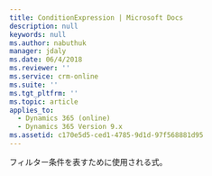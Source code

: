 ```yaml
---
title: ConditionExpression | Microsoft Docs
description: null
keywords: null
ms.author: nabuthuk
manager: jdaly
ms.date: 06/4/2018
ms.reviewer: ''
ms.service: crm-online
ms.suite: ''
ms.tgt_pltfrm: ''
ms.topic: article
applies_to:
  - Dynamics 365 (online)
  - Dynamics 365 Version 9.x
ms.assetid: c170e5d5-ced1-4785-9d1d-97f568881d95
---
```


フィルター条件を表すために使用される式。
